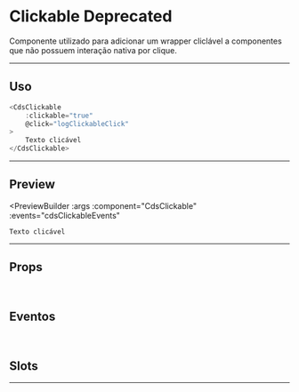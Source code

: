 # Clickable <Badge type="danger">Deprecated</Badge>

Componente utilizado para adicionar um wrapper cliclável a componentes que não possuem interação nativa por clique.

---

## Uso

```js
<CdsClickable
	:clickable="true"
	@click="logClickableClick"
>
	Texto clicável
</CdsClickable>
```

---

## Preview

<PreviewBuilder
	:args
	:component="CdsClickable"
	:events="cdsClickableEvents"
>
	Texto clicável
</PreviewBuilder>

---

## Props

<APITable
	name="CdsClickable"
	section="props"
/>
<br>

## Eventos

<APITable
	name="CdsClickable"
	section="events"
/>
<br>

## Slots

<APITable
	name="CdsClickable"
	section="slots"
/>

---

<script setup>
import { ref } from 'vue';
import CdsClickable from '@/components/Clickable.vue';

const args = ref({});

const cdsClickableEvents = [
	'cds-click'
];
</script>
